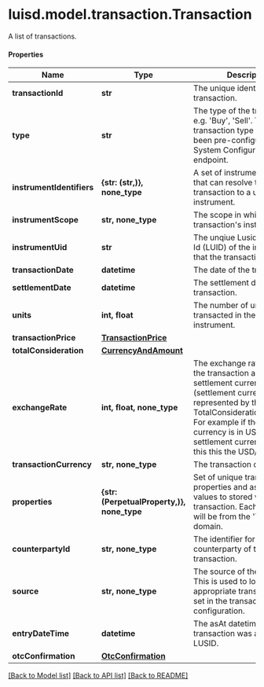 # luisd.model.transaction.Transaction

A list of transactions.

#### Properties
Name | Type | Description | Notes
------------ | ------------- | ------------- | -------------
**transactionId** | **str** | The unique identifier for the transaction. | 
**type** | **str** | The type of the transaction e.g. &#x27;Buy&#x27;, &#x27;Sell&#x27;. The transaction type should have been pre-configured via the System Configuration API endpoint. | 
**instrumentIdentifiers** | **{str: (str,)}, none_type** | A set of instrument identifiers that can resolve the transaction to a unique instrument. | [optional] 
**instrumentScope** | **str, none_type** | The scope in which the transaction&#x27;s instrument lies. | [optional] 
**instrumentUid** | **str** | The unqiue Lusid Instrument Id (LUID) of the instrument that the transaction is in. | 
**transactionDate** | **datetime** | The date of the transaction. | 
**settlementDate** | **datetime** | The settlement date of the transaction. | 
**units** | **int, float** | The number of units transacted in the associated instrument. | 
**transactionPrice** | [**TransactionPrice**](TransactionPrice.md) |  | [optional] 
**totalConsideration** | [**CurrencyAndAmount**](CurrencyAndAmount.md) |  | 
**exchangeRate** | **int, float, none_type** | The exchange rate between the transaction and settlement currency (settlement currency being represented by the TotalConsideration.Currency). For example if the transaction currency is in USD and the settlement currency is in GBP this this the USD/GBP rate. | [optional] 
**transactionCurrency** | **str, none_type** | The transaction currency. | [optional] 
**properties** | **{str: (PerpetualProperty,)}, none_type** | Set of unique transaction properties and associated values to stored with the transaction. Each property will be from the &#x27;Transaction&#x27; domain. | [optional] 
**counterpartyId** | **str, none_type** | The identifier for the counterparty of the transaction. | [optional] 
**source** | **str, none_type** | The source of the transaction. This is used to look up the appropriate transaction group set in the transaction type configuration. | [optional] 
**entryDateTime** | **datetime** | The asAt datetime that the transaction was added to LUSID. | [optional] 
**otcConfirmation** | [**OtcConfirmation**](OtcConfirmation.md) |  | [optional] 

[[Back to Model list]](../../README.md#documentation-for-models) [[Back to API list]](../../README.md#documentation-for-api-endpoints) [[Back to README]](../../README.md)

